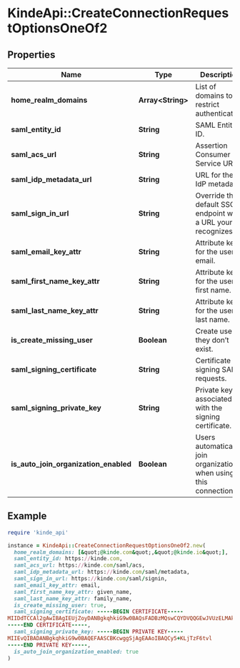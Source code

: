 # KindeApi::CreateConnectionRequestOptionsOneOf2

## Properties

| Name | Type | Description | Notes |
| ---- | ---- | ----------- | ----- |
| **home_realm_domains** | **Array&lt;String&gt;** | List of domains to restrict authentication. | [optional] |
| **saml_entity_id** | **String** | SAML Entity ID. | [optional] |
| **saml_acs_url** | **String** | Assertion Consumer Service URL. | [optional] |
| **saml_idp_metadata_url** | **String** | URL for the IdP metadata. | [optional] |
| **saml_sign_in_url** | **String** | Override the default SSO endpoint with a URL your IdP recognizes. | [optional] |
| **saml_email_key_attr** | **String** | Attribute key for the user’s email. | [optional] |
| **saml_first_name_key_attr** | **String** | Attribute key for the user’s first name. | [optional] |
| **saml_last_name_key_attr** | **String** | Attribute key for the user’s last name. | [optional] |
| **is_create_missing_user** | **Boolean** | Create user if they don’t exist. | [optional] |
| **saml_signing_certificate** | **String** | Certificate for signing SAML requests. | [optional] |
| **saml_signing_private_key** | **String** | Private key associated with the signing certificate. | [optional] |
| **is_auto_join_organization_enabled** | **Boolean** | Users automatically join organization when using this connection. | [optional] |

## Example

```ruby
require 'kinde_api'

instance = KindeApi::CreateConnectionRequestOptionsOneOf2.new(
  home_realm_domains: [&quot;@kinde.com&quot;,&quot;@kinde.io&quot;],
  saml_entity_id: https://kinde.com,
  saml_acs_url: https://kinde.com/saml/acs,
  saml_idp_metadata_url: https://kinde.com/saml/metadata,
  saml_sign_in_url: https://kinde.com/saml/signin,
  saml_email_key_attr: email,
  saml_first_name_key_attr: given_name,
  saml_last_name_key_attr: family_name,
  is_create_missing_user: true,
  saml_signing_certificate: -----BEGIN CERTIFICATE-----
MIIDdTCCAl2gAwIBAgIEUjZoyDANBgkqhkiG9w0BAQsFADBzMQswCQYDVQQGEwJVUzELMAkGA1UECAwCQ0ExEjAQBgNVBAcMCVNhbiBGcmFuYzEXMBUGA1UECgwOQ2xv
-----END CERTIFICATE-----,
  saml_signing_private_key: -----BEGIN PRIVATE KEY-----
MIIEvQIBADANBgkqhkiG9w0BAQEFAASCBKcwggSjAgEAAoIBAQCy5+KLjTzF6tvl
-----END PRIVATE KEY-----,
  is_auto_join_organization_enabled: true
)
```

